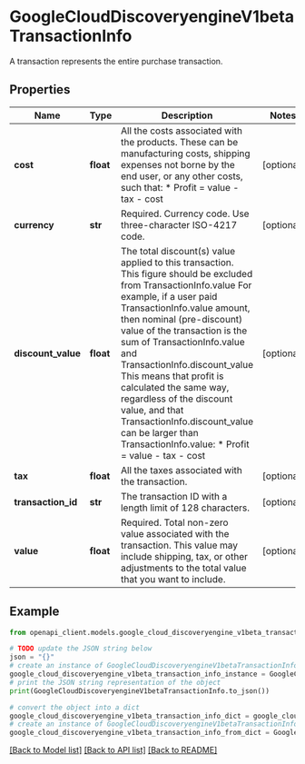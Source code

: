 # GoogleCloudDiscoveryengineV1betaTransactionInfo

A transaction represents the entire purchase transaction.

## Properties

Name | Type | Description | Notes
------------ | ------------- | ------------- | -------------
**cost** | **float** | All the costs associated with the products. These can be manufacturing costs, shipping expenses not borne by the end user, or any other costs, such that: * Profit &#x3D; value - tax - cost | [optional] 
**currency** | **str** | Required. Currency code. Use three-character ISO-4217 code. | [optional] 
**discount_value** | **float** | The total discount(s) value applied to this transaction. This figure should be excluded from TransactionInfo.value For example, if a user paid TransactionInfo.value amount, then nominal (pre-discount) value of the transaction is the sum of TransactionInfo.value and TransactionInfo.discount_value This means that profit is calculated the same way, regardless of the discount value, and that TransactionInfo.discount_value can be larger than TransactionInfo.value: * Profit &#x3D; value - tax - cost | [optional] 
**tax** | **float** | All the taxes associated with the transaction. | [optional] 
**transaction_id** | **str** | The transaction ID with a length limit of 128 characters. | [optional] 
**value** | **float** | Required. Total non-zero value associated with the transaction. This value may include shipping, tax, or other adjustments to the total value that you want to include. | [optional] 

## Example

```python
from openapi_client.models.google_cloud_discoveryengine_v1beta_transaction_info import GoogleCloudDiscoveryengineV1betaTransactionInfo

# TODO update the JSON string below
json = "{}"
# create an instance of GoogleCloudDiscoveryengineV1betaTransactionInfo from a JSON string
google_cloud_discoveryengine_v1beta_transaction_info_instance = GoogleCloudDiscoveryengineV1betaTransactionInfo.from_json(json)
# print the JSON string representation of the object
print(GoogleCloudDiscoveryengineV1betaTransactionInfo.to_json())

# convert the object into a dict
google_cloud_discoveryengine_v1beta_transaction_info_dict = google_cloud_discoveryengine_v1beta_transaction_info_instance.to_dict()
# create an instance of GoogleCloudDiscoveryengineV1betaTransactionInfo from a dict
google_cloud_discoveryengine_v1beta_transaction_info_from_dict = GoogleCloudDiscoveryengineV1betaTransactionInfo.from_dict(google_cloud_discoveryengine_v1beta_transaction_info_dict)
```
[[Back to Model list]](../README.md#documentation-for-models) [[Back to API list]](../README.md#documentation-for-api-endpoints) [[Back to README]](../README.md)


